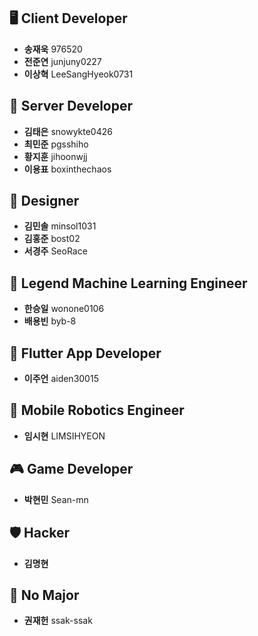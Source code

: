 ## 🖥 Client Developer

- **송재욱** 976520
- **전준연** junjuny0227
- **이상혁** LeeSangHyeok0731

## 💾 Server Developer

- **김태은** snowykte0426
- **최민준** pgsshiho
- **황지훈** jihoonwjj
- **이용표** boxinthechaos 
  
## 🎨 Designer

- **김민솔** minsol1031
- **김홍준** bost02
- **서경주** SeoRace 

## 🧠 Legend Machine Learning Engineer

- **한승일** wonone0106
- **배용빈** byb-8

## 📱 Flutter App Developer

- **이주언** aiden30015

## 🦾 Mobile Robotics Engineer

- **임시현** LIMSIHYEON

## 🎮️ Game Developer

- **박현민** Sean-mn

## 🛡️ Hacker

- **김명현**

## 🚫 No Major

- **권재헌** ssak-ssak
